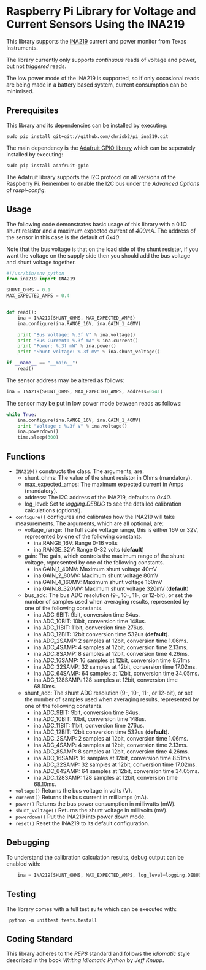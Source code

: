 # Raspberry Pi Library for Voltage and Current Sensors Using the INA219

This library supports the [INA219](http://www.ti.com/lit/ds/symlink/ina219.pdf) 
current and power monitor from Texas Instruments.

The library currently only supports _continuous_ reads of voltage and 
power, but not _triggered_ reads.

The low power mode of the INA219 is supported, so if only occasional 
reads are being made in a battery based system, current consumption can 
be minimised.

## Prerequisites

This library and its dependencies can be installed by executing:

```shell
sudo pip install git+git://github.com/chrisb2/pi_ina219.git
```

The main dependency is the [Adafruit GPIO library](https://github.com/adafruit/Adafruit_Python_GPIO) 
which can be seperately installed by executing:

```shell
sudo pip install adafruit-gpio
```

The Adafruit library supports the I2C protocol on all versions of the 
Raspberry Pi. Remember to enable the I2C bus under the *Advanced Options* 
of *raspi-config*.

## Usage

The following code demonstrates basic usage of this library with a 
0.1&Omega; shunt resistor and a maximum expected current of _400mA_. 
The address of the sensor in this case is the default of _0x40_.

Note that the bus voltage is that on the load side of the shunt resister, 
if you want the voltage on the supply side then you should add the bus
voltage and shunt voltage together.

```python
#!/usr/bin/env python
from ina219 import INA219

SHUNT_OHMS = 0.1
MAX_EXPECTED_AMPS = 0.4


def read():
    ina = INA219(SHUNT_OHMS, MAX_EXPECTED_AMPS)
    ina.configure(ina.RANGE_16V, ina.GAIN_1_40MV)

    print "Bus Voltage: %.3f V" % ina.voltage()
    print "Bus Current: %.3f mA" % ina.current()
    print "Power: %.3f mW" % ina.power()
    print "Shunt voltage: %.3f mV" % ina.shunt_voltage()

if __name__ == "__main__":
    read()
```

The sensor address may be altered as follows:

```python
ina = INA219(SHUNT_OHMS, MAX_EXPECTED_AMPS, address=0x41)
```

The sensor may be put in low power mode between reads as follows:

```python
while True:
    ina.configure(ina.RANGE_16V, ina.GAIN_1_40MV)
    print "Voltage : %.3f V" % ina.voltage()
    ina.powerdown()
    time.sleep(300)
```

## Functions

* `INA219()` constructs the class.
The arguments, are:
    * shunt_ohms: The value of the shunt resistor in Ohms (mandatory).
    * max_expected_amps: The maximum expected current in Amps (mandatory).
    * address: The I2C address of the INA219, defaults to *0x40*.
    * log_level: Set to _logging.DEBUG_ to see the detailed calibration calculations (optional).
* `configure()` configures and calibrates how the INA219 will take measurements.
The arguments, which are all optional, are:
    * voltage_range: The full scale voltage range, this is either 16V or 32V, 
    represented by one of the following constants.
        * ina.RANGE_16V: Range 0-16 volts
        * ina.RANGE_32V: Range 0-32 volts (**default**)
    * gain: The gain, which controls the maximum range of the shunt voltage, represented by one of the following constants. 
        * ina.GAIN_1_40MV: Maximum shunt voltage 40mV
        * ina.GAIN_2_80MV: Maximum shunt voltage 80mV
        * ina.GAIN_4_160MV: Maximum shunt voltage 160mV
        * ina.GAIN_8_320MV: Maximum shunt voltage 320mV (**default**)
    * bus_adc: The bus ADC resolution (9-, 10-, 11-, or 12-bit), or
        set the number of samples used when averaging results, represented by
        one of the following constants.
        * ina.ADC_9BIT: 9bit, conversion time 84us.
        * ina.ADC_10BIT: 10bit, conversion time 148us.
        * ina.ADC_11BIT: 11bit, conversion time 276us.
        * ina.ADC_12BIT: 12bit conversion time 532us (**default**).
        * ina.ADC_2SAMP: 2 samples at 12bit, conversion time 1.06ms.
        * ina.ADC_4SAMP: 4 samples at 12bit, conversion time 2.13ms.
        * ina.ADC_8SAMP: 8 samples at 12bit, conversion time 4.26ms.
        * ina.ADC_16SAMP: 16 samples at 12bit, conversion time 8.51ms
        * ina.ADC_32SAMP: 32 samples at 12bit, conversion time 17.02ms.
        * ina.ADC_64SAMP: 64 samples at 12bit, conversion time 34.05ms.
        * ina.ADC_128SAMP: 128 samples at 12bit, conversion time 68.10ms.
    * shunt_adc: The shunt ADC resolution (9-, 10-, 11-, or 12-bit), or
        set the number of samples used when averaging results, represented by
        one of the following constants.
        * ina.ADC_9BIT: 9bit, conversion time 84us.
        * ina.ADC_10BIT: 10bit, conversion time 148us.
        * ina.ADC_11BIT: 11bit, conversion time 276us.
        * ina.ADC_12BIT: 12bit conversion time 532us (**default**).
        * ina.ADC_2SAMP: 2 samples at 12bit, conversion time 1.06ms.
        * ina.ADC_4SAMP: 4 samples at 12bit, conversion time 2.13ms.
        * ina.ADC_8SAMP: 8 samples at 12bit, conversion time 4.26ms.
        * ina.ADC_16SAMP: 16 samples at 12bit, conversion time 8.51ms
        * ina.ADC_32SAMP: 32 samples at 12bit, conversion time 17.02ms.
        * ina.ADC_64SAMP: 64 samples at 12bit, conversion time 34.05ms.
        * ina.ADC_128SAMP: 128 samples at 12bit, conversion time 68.10ms.
* `voltage()` Returns the bus voltage in volts (V).
* `current()` Returns the bus current in milliamps (mA).
* `power()` Returns the bus power consumption in milliwatts (mW).
* `shunt_voltage()` Returns the shunt voltage in millivolts (mV).
* `powerdown()` Put the INA219 into power down mode.
* `reset()` Reset the INA219 to its default configuration.

## Debugging

To understand the calibration calculation results, debug output can be 
enabled with:

```python
    ina = INA219(SHUNT_OHMS, MAX_EXPECTED_AMPS, log_level=logging.DEBUG)
```

## Testing

The library comes with a full test suite which can be executed with:

```shell
 python -m unittest tests.testall
```

## Coding Standard

This library adheres to the *PEP8* standard and follows the *idiomatic* 
style described in the book *Writing Idiomatic Python* by *Jeff Knupp*.
